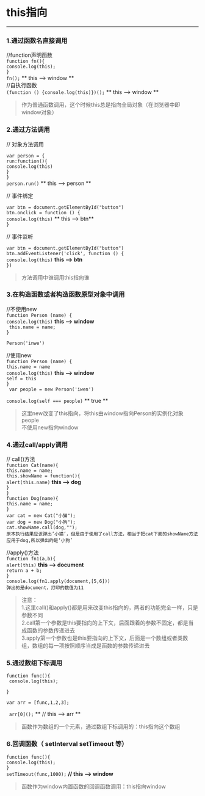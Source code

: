 # this指向  
***
### 1.通过函数名直接调用  
//function声明函数  
`function fn(){`    
	`console.log(this);`  
`} `  
`fn();` 	 ** this -->  window **  
//自执行函数  
`(function () {console.log(this)})();` ** this --> window **
> 作为普通函数调用，这个时候this总是指向全局对象（在浏览器中即window对象）

### 2.通过方法调用  
// 对象方法调用    

`var person = {`  
	`run:function(){`  
		`console.log(this)`  
	`}`  
`}`  
`person.run()`  ** this --> person **  

// 事件绑定   

`var btn = document.getElementById("button")`  
`btn.onclick = function () {`  
    `console.log(this)` ** this --> btn**  
`}`  

// 事件监听  

`var btn = document.getElementById("button")`  
`btn.addEventListener('click', function () {`  
`console.log(this)`  **this --> btn**  
`})`
> 方法调用中谁调用this指向谁  

### 3.在构造函数或者构造函数原型对象中调用    
//不使用new  
`function Person (name) {`  
`console.log(this)`   **this -->  window**  
` this.name = name;`  
`}`    

`Person('inwe')`  

//使用new  
`function Person (name) {`  
`this.name = name`  
`console.log(this)`   **this -->  window**  
`self = this`  
`}`  
` var people = new Person('iwen')`  

`console.log(self === people)` ** true **  
> 这里new改变了this指向，将this由window指向Person的实例化对象people    
> 不使用new指向window  

### 4.通过call/apply调用  
// call()方法  
`function Cat(name){`  
`this.name = name;`  
`this.showName = function(){`  
`alert(this.name)`  **this -->  dog**  
`}`  
`}`  
`function Dog(name){`  
`this.name = name;`  
`}`  
`var cat = new Cat("小猫");`  
`var dog = new Dog("小狗");`  
`cat.showName.call(dog,"");`  
`原本执行结果应该弹出’小猫’，但是由于使用了call方法，相当于把cat下面的showName方法应用于dog,所以弹出的是‘小狗’`  

//apply()方法  
`function fn1(a,b){`  
`alert(this)`  **this --> document**  
`return a + b;`  
`}`  
`console.log(fn1.apply(document,[5,6]))`  
`弹出的是document，打印的数值为11`  
> 注意：  
	1.这里call()和apply()都是用来改变this指向的，两者的功能完全一样，只是参数不同      
	2.call第一个参数是this要指向的上下文，后面跟着的参数不固定，都是当成函数的参数传递进去  
	3.apply第一个参数也是this要指向的上下文，后面是一个数组或者类数组，数组的每一项按照顺序当成是函数的参数传递进去  
	
### 5.通过数组下标调用  
`function func(){`  
` console.log(this);`  

`}`    

`var arr = [func,1,2,3];`    

` arr[0]();`  ** // this --> arr **    

> 函数作为数组的一个元素，通过数组下标调用的：this指向这个数组  

### 6.回调函数（ setInterval setTimeout 等）
`function func(){`  
`console.log(this);`  
`}`  
`setTimeout(func,1000);`  **// this --> window**  
> 函数作为window内置函数的回调函数调用：this指向window
